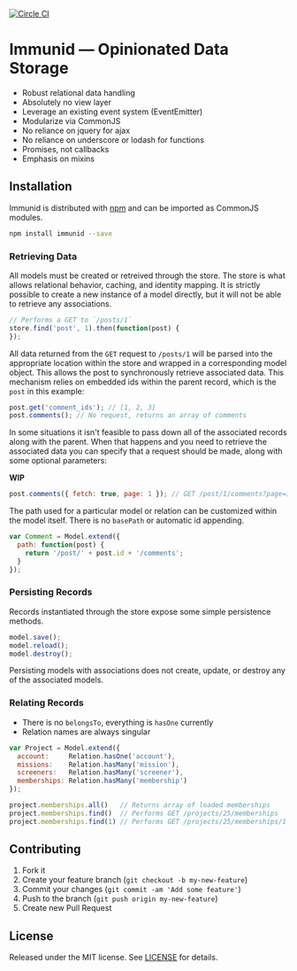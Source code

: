 [![Circle CI](https://circleci.com/gh/dscout/immunid.svg?style=svg&circle-token=1cb347df46f1f0cdad20822c42fc8ccced2e97e4)](https://circleci.com/gh/dscout/immunid)

# Immunid — Opinionated Data Storage

* Robust relational data handling
* Absolutely no view layer
* Leverage an existing event system (EventEmitter)
* Modularize via CommonJS
* No reliance on jquery for ajax
* No reliance on underscore or lodash for functions
* Promises, not callbacks
* Emphasis on mixins

## Installation

Immunid is distributed with [npm](npm) and can be imported as CommonJS modules.

```bash
npm install immunid --save
```

### Retrieving Data

All models must be created or retreived through the store. The store is what
allows relational behavior, caching, and identity mapping. It is strictly
possible to create a new instance of a model directly, but it will not be able
to retrieve any associations.

```javascript
// Performs a GET to `/posts/1`
store.find('post', 1).then(function(post) {
});
```

All data returned from the `GET` request to `/posts/1` will be parsed into the
appropriate location within the store and wrapped in a corresponding model
object. This allows the post to synchronously retrieve associated data. This
mechanism relies on embedded ids within the parent record, which is the `post`
in this example:

```javascript
post.get('comment_ids'); // [1, 2, 3]
post.comments(); // No request, returns an array of comments
```

In some situations it isn't feasible to pass down all of the associated records
along with the parent. When that happens and you need to retrieve the associated
data you can specify that a request should be made, along with some optional
parameters:

**WIP**

```javascript
post.comments({ fetch: true, page: 1 }); // GET /post/1/comments?page=1
```

The path used for a particular model or relation can be customized within the
model itself. There is no `basePath` or automatic id appending.

```javascript
var Comment = Model.extend({
  path: function(post) {
    return '/post/' + post.id + '/comments';
  }
});
```

### Persisting Records

Records instantiated through the store expose some simple persistence methods.

```javascript
model.save();
model.reload();
model.destroy();
```

Persisting models with associations does not create, update, or destroy any of
the associated models.

### Relating Records

* There is no `belongsTo`, everything is `hasOne` currently
* Relation names are always singular

```javascript
var Project = Model.extend({
  account:     Relation.hasOne('account'),
  missions:    Relation.hasMany('mission'),
  screeners:   Relation.hasMany('screener'),
  memberships: Relation.hasMany('membership')
});

project.memberships.all()   // Returns array of loaded memberships
project.memberships.find()  // Performs GET /projects/25/memberships
project.memberships.find(1) // Performs GET /projects/25/memberships/1
```

## Contributing

1. Fork it
2. Create your feature branch (`git checkout -b my-new-feature`)
3. Commit your changes (`git commit -am 'Add some feature'`)
4. Push to the branch (`git push origin my-new-feature`)
5. Create new Pull Request

## License

Released under the MIT license. See [LICENSE](LICENSE) for details.

[npm]: http://npmjs.org/immunid
